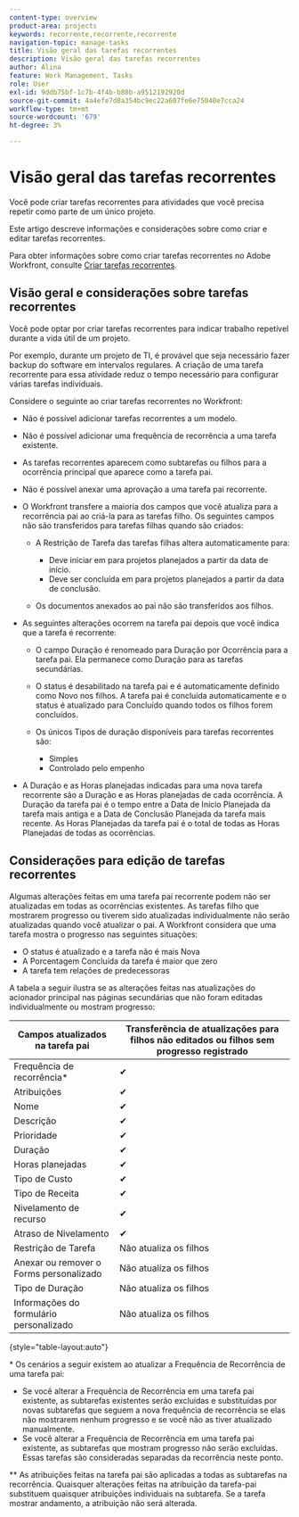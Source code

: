 ```yaml
---
content-type: overview
product-area: projects
keywords: recorrente,recorrente,recorrente
navigation-topic: manage-tasks
title: Visão geral das tarefas recorrentes
description: Visão geral das tarefas recorrentes
author: Alina
feature: Work Management, Tasks
role: User
exl-id: 9ddb75bf-1c7b-4f4b-b80b-a9512192920d
source-git-commit: 4a4efe7d8a354bc9ec22a607fe6e75040e7cca24
workflow-type: tm+mt
source-wordcount: '679'
ht-degree: 3%

---
```


# Visão geral das tarefas recorrentes

<!--
<div data-mc-conditions="QuicksilverOrClassic.Draft mode">
<p>(NOTE: DO NOT DO NOT EDIT OR CHANGE!!! linked to the NWE UI, this is not linked to classic - direct links:</p>
<p>https://one.workfront.com/s/csh?context=2288&pubname=workfront-classic</p>
<p>https://one.workfront.com/s/csh?context=2288&pubname=the-new-workfront-experience >> this)</p>
</div>
-->

Você pode criar tarefas recorrentes para atividades que você precisa repetir como parte de um único projeto.

Este artigo descreve informações e considerações sobre como criar e editar tarefas recorrentes.

Para obter informações sobre como criar tarefas recorrentes no Adobe Workfront, consulte [Criar tarefas recorrentes](../../../manage-work/tasks/create-tasks/create-recurring-tasks.md).

## Visão geral e considerações sobre tarefas recorrentes

Você pode optar por criar tarefas recorrentes para indicar trabalho repetível durante a vida útil de um projeto.

Por exemplo, durante um projeto de TI, é provável que seja necessário fazer backup do software em intervalos regulares. A criação de uma tarefa recorrente para essa atividade reduz o tempo necessário para configurar várias tarefas individuais.

Considere o seguinte ao criar tarefas recorrentes no Workfront:

* Não é possível adicionar tarefas recorrentes a um modelo.
* Não é possível adicionar uma frequência de recorrência a uma tarefa existente.
* As tarefas recorrentes aparecem como subtarefas ou filhos para a ocorrência principal que aparece como a tarefa pai.
* Não é possível anexar uma aprovação a uma tarefa pai recorrente.
* O Workfront transfere a maioria dos campos que você atualiza para a recorrência pai ao criá-la para as tarefas filho. Os seguintes campos não são transferidos para tarefas filhas quando são criados:

   * A Restrição de Tarefa das tarefas filhas altera automaticamente para:

      * Deve iniciar em para projetos planejados a partir da data de início.
      * Deve ser concluída em para projetos planejados a partir da data de conclusão.

   * Os documentos anexados ao pai não são transferidos aos filhos.

* As seguintes alterações ocorrem na tarefa pai depois que você indica que a tarefa é recorrente:

   * O campo Duração é renomeado para Duração por Ocorrência para a tarefa pai. Ela permanece como Duração para as tarefas secundárias.
   * O status é desabilitado na tarefa pai e é automaticamente definido como Novo nos filhos. A tarefa pai é concluída automaticamente e o status é atualizado para Concluído quando todos os filhos forem concluídos.
   * Os únicos Tipos de duração disponíveis para tarefas recorrentes são:

      * Simples
      * Controlado pelo empenho
* A Duração e as Horas planejadas indicadas para uma nova tarefa recorrente são a Duração e as Horas planejadas de cada ocorrência. A Duração da tarefa pai é o tempo entre a Data de Início Planejada da tarefa mais antiga e a Data de Conclusão Planejada da tarefa mais recente. As Horas Planejadas da tarefa pai é o total de todas as Horas Planejadas de todas as ocorrências.

## Considerações para edição de tarefas recorrentes

Algumas alterações feitas em uma tarefa pai recorrente podem não ser atualizadas em todas as ocorrências existentes. As tarefas filho que mostrarem progresso ou tiverem sido atualizadas individualmente não serão atualizadas quando você atualizar o pai. A Workfront considera que uma tarefa mostra o progresso nas seguintes situações:

* O status é atualizado e a tarefa não é mais Nova
* A Porcentagem Concluída da tarefa é maior que zero
* A tarefa tem relações de predecessoras

A tabela a seguir ilustra se as alterações feitas nas atualizações do acionador principal nas páginas secundárias que não foram editadas individualmente ou mostram progresso:

| Campos atualizados na tarefa pai | Transferência de atualizações para filhos não editados ou filhos sem progresso registrado |
|---|---|
| Frequência de recorrência* | ✔ |
| Atribuições | ✔ |
| Nome | ✔ |
| Descrição | ✔ |
| Prioridade | ✔ |
| Duração | ✔ |
| Horas planejadas | ✔ |
| Tipo de Custo | ✔ |
| Tipo de Receita | ✔ |
| Nivelamento de recurso | ✔ |
| Atraso de Nivelamento | ✔ |
| Restrição de Tarefa | Não atualiza os filhos |
| Anexar ou remover o Forms personalizado | Não atualiza os filhos |
| Tipo de Duração | Não atualiza os filhos |
| Informações do formulário personalizado | Não atualiza os filhos |

{style="table-layout:auto"}

&#42; Os cenários a seguir existem ao atualizar a Frequência de Recorrência de uma tarefa pai:

* Se você alterar a Frequência de Recorrência em uma tarefa pai existente, as subtarefas existentes serão excluídas e substituídas por novas subtarefas que seguem a nova frequência de recorrência se elas não mostrarem nenhum progresso e se você não as tiver atualizado manualmente.
* Se você alterar a Frequência de Recorrência em uma tarefa pai existente, as subtarefas que mostram progresso não serão excluídas. Essas tarefas são consideradas separadas da recorrência neste ponto.

&#42;&#42; As atribuições feitas na tarefa pai são aplicadas a todas as subtarefas na recorrência. Quaisquer alterações feitas na atribuição da tarefa-pai substituem quaisquer atribuições individuais na subtarefa. Se a tarefa mostrar andamento, a atribuição não será alterada.

 
